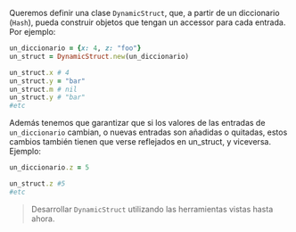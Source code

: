 Queremos definir una clase `DynamicStruct`, que, a partir de un diccionario (`Hash`), pueda construir objetos que tengan un accessor para cada entrada. Por ejemplo:

```ruby
un_diccionario = {x: 4, z: "foo"}
un_struct = DynamicStruct.new(un_diccionario)

un_struct.x # 4
un_struct.y = "bar"
un_struct.m # nil
un_struct.y # "bar"
#etc
```

Además tenemos que garantizar que si los valores de las entradas de `un_diccionario` cambian, o nuevas entradas son añadidas o quitadas, estos cambios también tienen que verse reflejados en un_struct, y viceversa. Ejemplo:

```ruby
un_diccionario.z = 5

un_struct.z #5
#etc
```


> Desarrollar `DynamicStruct` utilizando las herramientas vistas hasta ahora.